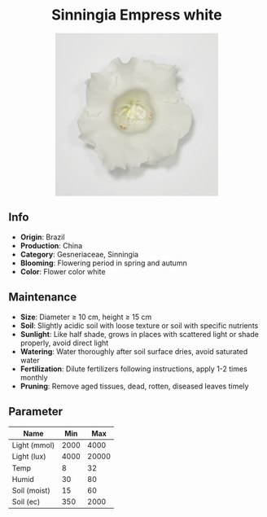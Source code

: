 <h1 align='center'>Sinningia Empress white</h1>
<p align="center">
    <img 
        align='center'
        width='320'
        src="../images/sinningia empress white.png" 
        alt='Sinningia Empress white' />
</p>

## Info

 - **Origin**: Brazil
 - **Production**: China
 - **Category**: Gesneriaceae, Sinningia
 - **Blooming**: Flowering period in spring and autumn
 - **Color**: Flower color white

## Maintenance

 - **Size**: Diameter ≥ 10 cm, height ≥ 15 cm
 - **Soil**: Slightly acidic soil with loose texture or soil with specific nutrients
 - **Sunlight**: Like half shade, grows in places with scattered light or shade properly, avoid direct light
 - **Watering**: Water thoroughly after soil surface dries, avoid saturated water
 - **Fertilization**: Dilute fertilizers following instructions, apply 1-2 times monthly
 - **Pruning**: Remove aged tissues, dead, rotten, diseased leaves timely

## Parameter

| Name         | Min  | Max   |
|--------------|------|-------|
| Light (mmol) | 2000 | 4000  |
| Light (lux)  | 4000 | 20000 |
| Temp         | 8    | 32    |
| Humid        | 30   | 80    |
| Soil (moist) | 15   | 60    |
| Soil (ec)    | 350  | 2000  |